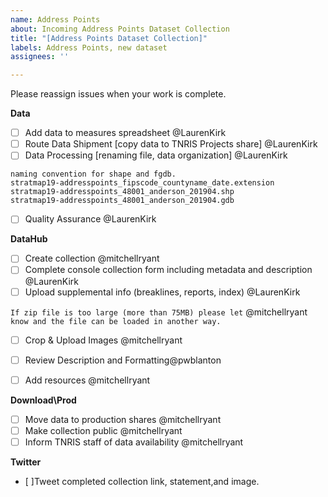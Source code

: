 ```yaml
---
name: Address Points
about: Incoming Address Points Dataset Collection
title: "[Address Points Dataset Collection]"
labels: Address Points, new dataset
assignees: ''

---
```


Please reassign issues when your work is complete.

**Data**
- [ ] Add data to measures spreadsheet @LaurenKirk 
- [ ] Route Data Shipment [copy data to TNRIS Projects share] @LaurenKirk
- [ ] Data Processing [renaming file, data organization]  @LaurenKirk
```
naming convention for shape and fgdb.
stratmap19-addresspoints_fipscode_countyname_date.extension
stratmap19-addresspoints_48001_anderson_201904.shp
stratmap19-addresspoints_48001_anderson_201904.gdb
```
- [ ] Quality Assurance @LaurenKirk

**DataHub**
- [ ] Create collection @mitchellryant
- [ ] Complete console collection form including metadata and description @LaurenKirk 
- [ ] Upload supplemental info (breaklines, reports, index) @LaurenKirk

`If zip file is too large (more than 75MB) please let` @mitchellryant `know and the file can be loaded in another way.`
- [ ] Crop & Upload Images @mitchellryant
- [ ] Review Description and Formatting@pwblanton
- [ ] Add resources  @mitchellryant 


**Download\Prod**
- [ ] Move data to production shares @mitchellryant 
- [ ] Make collection public  @mitchellryant 
- [ ] Inform TNRIS staff of data availability @mitchellryant

**Twitter**
- [ ]Tweet completed collection link, statement,and image.
